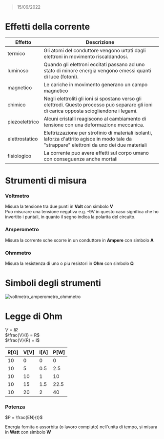 > 15/09/2022

# Effetti della corrente

 |Effetto|Descrizione|
 |---|---|
 |termico|Gli atomi del conduttore vengono urtati dagli elettroni in movimento riscaldandosi.|
 |luminoso|Quando gli elettroni eccitati passano ad uno stato di minore energia vengono emessi quanti di luce (fotoni).|
 |magnetico|Le cariche in movimento generano un campo magnetico|
 |chimico|Negli elettroliti gli ioni si spostano verso gli elettrodi. Questo processo può separare gli ioni di carica opposta sciogliendone i legami.|
 |piezoelettrico|Alcuni cristalli reagiscono al cambiamento di tensione con una deformazione meccanica.|
 |elettrostatico|Elettrizzazione per strofinio di materiali isolanti, laforza d'attrito agisce in modo tale da "strappare" elettroni da uno dei due materiali|
 |fisiologico|La corrente puo avere effetti sul corpo umano con conseguenze anche mortali|
 
 
# Strumenti di misura

### Voltmetro

Misura la tensione tra due punti in **Volt** con simbolo **V**  
Puo misurare una tensione negativa e.g. -9V in questo caso significa che ho invertito i puntali, in quanto il segno indica la polarita del circuito. 


### Amperometro

Misura la corrente sche scorre in un conduttore in **Ampere** con simbolo **A** 

### Ohmmetro

Misura la resistenza di uno o piu resistori in **Ohm** con simbolo **Ω**


# Simboli degli strumenti
![voltmetro_amperometro_ohmmetro](https://user-images.githubusercontent.com/7195133/195444468-f7484f57-75d7-4cd2-a8f2-3f6d18638ce1.png)


# Legge di Ohm

$V = IR$  
$\frac{V}{I} = R$  
$\frac{V}{R} = I$  


 |R[Ω]|V[V]|I[A]|P[W]|
 |---|---|---|---|
 |10|0|0|0|
 |10|5|0.5|2.5|
 |10|10|1|10|
 |10|15|1.5|22.5|
 |10|20|2|40|

### Potenza

$P = \frac{EN}{t}$

Energia fornita o assorbita (o lavoro compiuto) nell'unita di tempo, si misura in **Watt** con simbolo **W**
